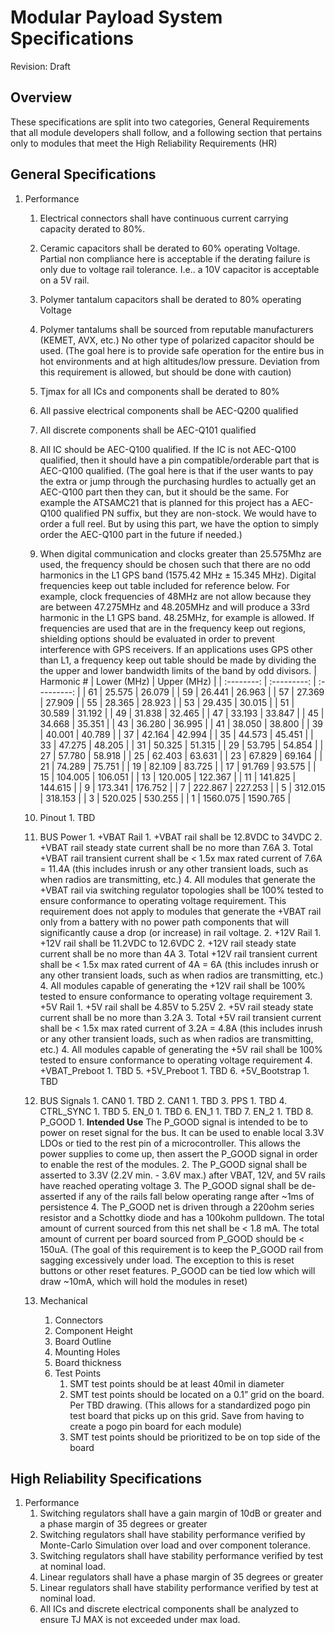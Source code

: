 # Modular Payload System Specifications
Revision: Draft

## Overview
These specifications are split into two categories, General Requirements that all module developers shall follow, and a following section that pertains only to modules that meet the High Reliability Requirements (HR)

## General Specifications
1. Performance

   1. Electrical connectors shall have continuous current carrying capacity derated to 80%.
   2. Ceramic capacitors shall be derated to 60% operating Voltage. Partial non compliance here is acceptable if the derating failure is only due to voltage rail tolerance. I.e.. a 10V capacitor is acceptable on a 5V rail.
   
   3. Polymer tantalum capacitors shall be derated to 80% operating Voltage
   4. Polymer tantalums shall be sourced from reputable manufacturers (KEMET, AVX, etc.) No other type of polarized capacitor should be used. (The goal here is to provide safe operation for the entire bus in hot environments and at high altitudes/low pressure. Deviation from this requirement is allowed, but should be done with caution)
   
   5. Tjmax for all ICs and components shall be derated to 80%
   6. All passive electrical components shall be AEC-Q200 qualified
   
   7. All discrete components shall be AEC-Q101 qualified
   8. All IC should be AEC-Q100 qualified. If the IC is not AEC-Q100 qualified, then it should have a pin compatible/orderable part that is AEC-Q100 qualified. (The goal here is that if the user wants to pay the extra or jump through the purchasing hurdles to actually get an AEC-Q100 part then they can, but it should be the same. For example the ATSAMC21 that is planned for this project has a AEC-Q100 qualified PN suffix, but they are non-stock. We would have to order a full reel. But by using this part, we have the option to simply order the AEC-Q100 part in the future if needed.)
   9. When digital communication and clocks greater than 25.575Mhz are used, the frequency should be chosen such that there are no odd harmonics in the L1 GPS band (1575.42 MHz ± 15.345 MHz). Digital frequencies keep out table included for reference below. For example, clock frequencies of 48MHz are not allow because they are between 47.275MHz and 48.205MHz and will produce a 33rd harmonic in the L1 GPS band. 48.25MHz, for example is allowed. If frequencies are used that are in the frequency keep out regions, shielding options should be evaluated in order to prevent interference with GPS receivers. If an applications uses GPS other than L1, a frequency keep out table should be made by dividing the the upper and lower bandwidth limits of the band by odd divisors.
   | Harmonic # | Lower (MHz) | Upper (MHz) |
   | :--------: | :---------: | :---------: |
   |     61     |   25.575    |   26.079    |
   |     59     |   26.441    |   26.963    |
   |     57     |   27.369    |   27.909    |
   |     55     |   28.365    |   28.923    |
   |     53     |   29.435    |   30.015    |
   |     51     |   30.589    |   31.192    |
   |     49     |   31.838    |   32.465    |
   |     47     |   33.193    |   33.847    |
   |     45     |   34.668    |   35.351    |
   |     43     |   36.280    |   36.995    |
   |     41     |   38.050    |   38.800    |
   |     39     |   40.001    |   40.789    |
   |     37     |   42.164    |   42.994    |
   |     35     |   44.573    |   45.451    |
   |     33     |   47.275    |   48.205    |
   |     31     |   50.325    |   51.315    |
   |     29     |   53.795    |   54.854    |
   |     27     |   57.780    |   58.918    |
   |     25     |   62.403    |   63.631    |
   |     23     |   67.829    |   69.164    |
   |     21     |   74.289    |   75.751    |
   |     19     |   82.109    |   83.725    |
   |     17     |   91.769    |   93.575    |
   |     15     |   104.005   |   106.051   |
   |     13     |   120.005   |   122.367   |
   |     11     |   141.825   |   144.615   |
   |     9      |   173.341   |   176.752   |
   |     7      |   222.867   |   227.253   |
   |     5      |   312.015   |   318.153   |
   |     3      |   520.025   |   530.255   |
   |     1      |  1560.075   |  1590.765   |

   10. Pinout
             1. TBD
   11. BUS Power
             1. +VBAT Rail
                1. +VBAT rail shall be 12.8VDC to 34VDC
                2. +VBAT rail steady state current shall be no more than 7.6A
                3. Total +VBAT rail transient current shall be < 1.5x max rated current of 7.6A =  11.4A (this includes inrush or any other transient loads, such as when radios are transmitting, etc.)
                4. All modules that generate the +VBAT rail via switching regulator topologies shall be 100% tested to ensure conformance to operating voltage requirement. This requirement does not apply to modules that generate the +VBAT rail only from a battery with no power path components that will significantly cause a drop (or increase) in rail voltage.
             2. +12V Rail
                      1. +12V rail shall be 11.2VDC to 12.6VDC
                      2. +12V rail steady state current shall be no more than 4A
                      3. Total +12V rail transient current shall be < 1.5x max rated current of 4A =  6A (this includes inrush or any other transient loads, such as when radios are transmitting, etc.)
                      4. All modules capable of generating the +12V rail shall be 100% tested to ensure conformance to operating voltage requirement 
             3. +5V Rail
                      1. +5V rail shall be 4.85V to 5.25V
                      2. +5V rail steady state current shall be no more than 3.2A
                      3. Total +5V rail transient current shall be < 1.5x max rated current of 3.2A =  4.8A (this includes inrush or any other transient loads, such as when radios are transmitting, etc.)
                      4. All modules capable of generating the +5V rail shall be 100% tested to ensure conformance to operating voltage requirement
             4. +VBAT_Preboot
                      1. TBD
             5. +5V_Preboot
                      1. TBD
             6. +5V_Bootstrap
                      1. TBD
      12. BUS Signals
                1. CAN0
                         1. TBD
                2. CAN1
                         1. TBD
                3. PPS
                         1. TBD
                4. CTRL_SYNC
                         1. TBD
                5. EN_0
                         1. TBD
                6. EN_1
                         1. TBD
                7. EN_2
                         1. TBD
                8. P_GOOD
                         1. **Intended Use** The P_GOOD signal is intended to be to power on reset signal for the bus. It can be used to enable local 3.3V LDOs or tied to the rest pin of a microcontroller. This allows the power supplies to come up, then assert the P_GOOD signal in order to enable the rest of the modules.
                         2. The P_GOOD signal shall be asserted to 3.3V (2.2V min. - 3.6V max.) after VBAT, 12V, and 5V rails have reached operating voltage
                         3. The P_GOOD signal shall be de-asserted if any of the rails fall below operating range after ~1ms of persistence
                         4. The P_GOOD net is driven through a 220ohm series resistor and a Schottky diode and has a 100kohm pulldown. The total amount of current sourced from this net shall be < 1.8 mA. The total amount of current per board sourced from P_GOOD should be < 150uA. (The goal of this requirement is to keep the P_GOOD rail from sagging excessively under load. The exception to this is reset buttons or other reset features. P_GOOD can be tied low which will draw ~10mA, which will hold the modules in reset)
   
   2. Mechanical

         1. Connectors
         2. Component Height
         3. Board Outline
         4. Mounting Holes
         5. Board thickness
         6. Test Points
               1. SMT test points should be at least 40mil in diameter
               2. SMT test points should be located on a 0.1” grid on the board. Per TBD drawing. (This allows for a standardized pogo pin test board that picks up on this grid. Save from having to create a pogo pin board for each module)
               3. SMT test points should be prioritized to be on top side of the board

## High Reliability Specifications

1. Performance
   1. Switching regulators shall have a gain margin of 10dB or greater and a phase margin of 35 degrees or greater
   2. Switching regulators shall have stability performance verified by Monte-Carlo Simulation over load and over component tolerance.
   3. Switching regulators shall have stability performance verified by test at nominal load.
   4. Linear regulators shall have a phase margin of 35 degrees or greater
   5. Linear regulators shall have stability performance verified by test at nominal load.
   6. All ICs and discrete electrical components shall be analyzed to ensure TJ MAX is not exceeded under max load.


